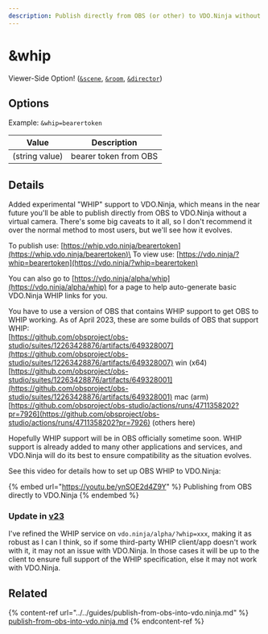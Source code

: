 ```yaml
---
description: Publish directly from OBS (or other) to VDO.Ninja without a virtual camera
---
```


# \&whip

Viewer-Side Option! ([`&scene`](../view-parameters/scene.md), [`&room`](../../general-settings/room.md), [`&director`](../../viewers-settings/director.md))

## Options

Example: `&whip=bearertoken`

| Value          | Description           |
| -------------- | --------------------- |
| (string value) | bearer token from OBS |

## Details

Added experimental "WHIP" support to VDO.Ninja, which means in the near future you'll be able to publish directly from OBS to VDO.Ninja without a virtual camera. There's some big caveats to it all, so I don't recommend it over the normal method to most users, but we'll see how it evolves.

To publish use: [https://whip.vdo.ninja/bearertoken](https://whip.vdo.ninja/bearertoken)\
To view use: [https://vdo.ninja/?whip=bearertoken](https://vdo.ninja/?whip=bearertoken)

You can also go to [https://vdo.ninja/alpha/whip](https://vdo.ninja/alpha/whip) for a page to help auto-generate basic VDO.Ninja WHIP links for you.

You have to use a version of OBS that contains WHIP support to get OBS to WHIP working. As of April 2023, these are some builds of OBS that support WHIP:\
[https://github.com/obsproject/obs-studio/suites/12263428876/artifacts/649328007](https://github.com/obsproject/obs-studio/suites/12263428876/artifacts/649328007) win (x64)\
[https://github.com/obsproject/obs-studio/suites/12263428876/artifacts/649328001](https://github.com/obsproject/obs-studio/suites/12263428876/artifacts/649328001) mac (arm)\
[https://github.com/obsproject/obs-studio/actions/runs/4711358202?pr=7926](https://github.com/obsproject/obs-studio/actions/runs/4711358202?pr=7926) (others here)

Hopefully WHIP support will be in OBS officially sometime soon. WHIP support is already added to many other applications and services, and VDO.Ninja will do its best to ensure compatibility as the situation evolves.

See this video for details how to set up OBS WHIP to VDO.Ninja:

{% embed url="https://youtu.be/ynSOE2d4Z9Y" %}
Publishing from OBS directly to VDO.Ninja
{% endembed %}

### Update in [v23](../../releases/v23.md)

I've refined the WHIP service on `vdo.ninja/alpha/?whip=xxx`, making it as robust as I can I think, so if some third-party WHIP client/app doesn't work with it, it may not an issue with VDO.Ninja. In those cases it will be up to the client to ensure full support of the WHIP specification, else it may not work with VDO.Ninja.

## Related

{% content-ref url="../../guides/publish-from-obs-into-vdo.ninja.md" %}
[publish-from-obs-into-vdo.ninja.md](../../guides/publish-from-obs-into-vdo.ninja.md)
{% endcontent-ref %}
